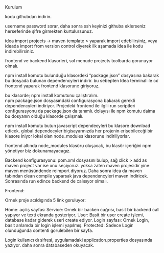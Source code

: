 Kurulum 

kodu githubdan indirin. 

username password sorar, daha sonra ssh keyinizi githuba eklerseniz herseferinde şifre girmekten kurtulursunuz.

idea import projects -> maven template > yaparak import edebilirsiniz, veya ideada import from version control diyerek ilk aşamada idea ile kodu indirebilirsiniz. 

frontend ve backend klasorleri, sol menude projects toolbarda gorunuyor olmalı.

npm install  komutu bulunduğu klasordeki  “package.json” dosyasına bakarak bu dosyada bulunan dependencyleri indirir. bu sebepten Idea terminal ile cd frontend yaparak frontend klasorune giriyoruz. 

bu klasorde;
npm install
komutunu çalıştıralım.  
npm package.json dosyasındaki configurasyona bakarak gerekli dependencyleri indiriyor.
Projedeki frontend ile ilgili run scriptleri configurasyonu da package.json da tanımlı.
dolayısı ile npm komutu daima bu dosyanın olduğu klasorde çalışmalı.

npm install komutu butun javascript dependecyleri bu klasore download edicek. global dependecyler bigisayarınızda her projenin erişebileceği bir klasore iniyor lokal olan node_modules klasorune indiriliyorlar. 

frontend altında node_modules klasöru oluşacak, bu klasör içeriğini  npm yönetiyor biz dokunamayacagız. 


Backend konfigurasyonu: 
pom.xml dosyasını bulup, sağ click > add as maven project var ise onu seçiyoruz. yoksa zaten maven projesidir yine maven menüsündende reimport diyoruz.
Daha sonra idea da maven tabından clean compile yaparsak java dependencyleri maven indiricek.
Sonrasında run edince backend de calısıyor olmalı. 




Frontend:

Ornek proje acıldıgında 5 link goruluyor:


Home: açılış sayfası
Service: Ornek bir backen cağrısı, basit bir backend call yapıyor ve texti ekranda gosteriyor. 
User: Basit bir user create işlemi, database kadar giderek useri create ediyor. 
Login sayfası: Ornek Login, basit anlamda bir login işlemi yapılmış.
Protected: Sadece Login olunduğunda contenti gorulebilen bir sayfa. 

Login kullanıcı dı sifresi, uygulamadaki application.properties dosyasında yazıyor. daha sonra databaseden okuyacak.



















